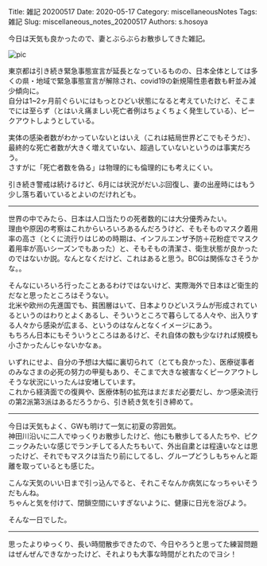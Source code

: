 Title: 雑記 20200517
Date: 2020-05-17
Category: miscellaneousNotes 
Tags: 雑記
Slug: miscellaneous_notes_20200517
Authors: s.hosoya

今日は天気も良かったので、妻とぶらぶらお散歩してきた雑記。

![pic](https://blog.watarinohibi.tokyo/images/20200517_pic.jpg "20200517 神田川、四谷付近")   

東京都は引き続き緊急事態宣言が延長となっているものの、日本全体としては多くの県・地域で緊急事態宣言が解除され、covid19の新規陽性患者数も軒並み減少傾向に。  
自分は1~2ヶ月前ぐらいにはもっとひどい状態になると考えていたけど、そこまでには至らず（とはいえ痛ましい死亡者例はちょくちょく発生している）、ピークアウトしようとしている。  

実体の感染者数がわかっていないとはいえ（これは結局世界どこでもそうだ）、最終的な死亡者数が大きく増えていない、超過していないというのは事実だろう。  
さすがに「死亡者数を偽る」は物理的にも倫理的にも考えにくい。  

引き続き警戒は続けるけど、6月には状況がだいぶ回復し、妻の出産時にはもう少し落ち着いているとよいのだけれども。  

---

世界の中でみたら、日本は人口当たりの死者数的には大分優秀みたい。  
理由や原因の考察はこれからいろいろあるんだろうけど、そもそものマスク着用率の高さ（とくに流行りはじめの時期は、インフルエンザ予防＋花粉症でマスク着用率が高いシーズンでもあった）と、そもそもの清潔さ、衛生状態が良かったのではないか説。なんとなくだけど、これはあると思う。BCGは関係なさそうかな。。  

そんなにいろいろ行ったことあるわけではないけど、実際海外で日本ほど衛生的だなと思ったところはそうない。  
北米や欧州の先進国でも、貧困層はいて、日本よりひどいスラムが形成されているというのはわりとよくあるし、そういうところで暮らしてる人々や、出入りする人々から感染が広まる、というのはなんとなくイメージにあう。  
もちろん日本にもそういうところはあるけど、それ自体の数も少なければ規模も小さかったんじゃないかなぁ。  

いずれにせよ、自分の予想は大幅に裏切られて（とても良かった）、医療従事者のみなさまの必死の努力の甲斐もあり、そこまで大きな被害なくピークアウトしそうな状況にいったんは安堵しています。  
これから経済面での復興や、医療体制の拡充はまだまだ必要だし、かつ感染流行の第2派第3派はあるだろうから、引き続き気を引き締めて。  

---

今日は天気もよく、GWも明けて一気に初夏の雰囲気。  
神田川沿いに二人でゆっくりお散歩したけど、他にも散歩してる人たちや、ピクニックみたいな感じでランチしてる人たちもいて、外出自粛とは程遠いなとは思ったけど、それでもマスクは当たり前にしてるし、グループどうしもちゃんと距離を取っているとも感じた。  

こんな天気のいい日まで引っ込んでると、それこそなんか病気になっちゃいそうだもんね。  
ちゃんと気を付けて、閉鎖空間にいすぎないように、健康に日光を浴びよう。  

そんな一日でした。

---

思ったよりゆっくり、長い時間散歩できたので、今日やろうと思ってた練習問題はぜんぜんできなかったけど、それよりも大事な時間がとれたのでヨシ！
